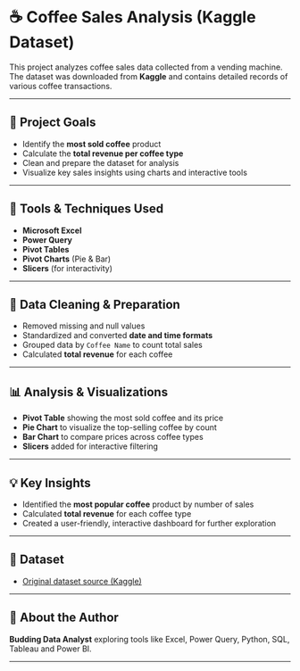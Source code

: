 # ☕ Coffee Sales Analysis (Kaggle Dataset)

This project analyzes coffee sales data collected from a vending machine. The dataset was downloaded from **Kaggle** and contains detailed records of various coffee transactions.

---

## 📌 Project Goals

- Identify the **most sold coffee** product
- Calculate the **total revenue per coffee type**
- Clean and prepare the dataset for analysis
- Visualize key sales insights using charts and interactive tools

---

## 🔧 Tools & Techniques Used

- **Microsoft Excel**
- **Power Query**
- **Pivot Tables**
- **Pivot Charts** (Pie & Bar)
- **Slicers** (for interactivity)

---

## 🧹 Data Cleaning & Preparation

- Removed missing and null values
- Standardized and converted **date and time formats**
- Grouped data by `Coffee Name` to count total sales
- Calculated **total revenue** for each coffee

---

## 📊 Analysis & Visualizations

- **Pivot Table** showing the most sold coffee and its price
- **Pie Chart** to visualize the top-selling coffee by count
- **Bar Chart** to compare prices across coffee types
- **Slicers** added for interactive filtering

---

## 💡 Key Insights

- Identified the **most popular coffee** product by number of sales
- Calculated **total revenue** for each coffee type
- Created a user-friendly, interactive dashboard for further exploration

---

## 📁 Dataset

- [Original dataset source (Kaggle)](https://www.kaggle.com/datasets/ihelon/coffee-sales?resource=download&select=index_2.csv)

---

## 🚀 About the Author

**Budding Data Analyst** exploring tools like Excel, Power Query, Python, SQL, Tableau and Power BI.  

---

